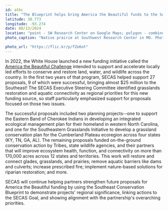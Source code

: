 ```yaml
---
id: atbc
title: "The Blueprint helps bring America the Beautiful funds to the Southeast"
latitude: 38.773
longitude: -93.274
date: 08/13/2024
location: "point - SW Research Center on Google Maps; polygon - combine all AtB footprints and intersect counties"
photo_caption: "Native prairie at Southwest Research Center in MO. Photo: Mizzou CAFNR/Flickr, CC BY-NC 2.0."

photo_url: "https://flic.kr/p/fZe6ot"
---
```


In 2022, the White House launched a new funding initiative called the [America the Beautiful Challenge](https://www.nfwf.org/programs/america-beautiful-challenge) intended to support and accelerate locally led efforts to conserve and restore land, water, and wildlife across the country. In the first two years of that program, SECAS helped support 27 proposals, 9 of which were successful, bringing almost $25 million to the Southeast! The SECAS Executive Steering Committee identified grasslands restoration and aquatic connectivity as regional priorities for this new funding source, so staff particularly emphasized support for proposals focused on those two issues.


The successful proposals included two planning projects--one to support the Eastern Band of Cherokee Indians in developing an integrated ecological management plan for their homeland in western North Carolina, and one for the Southeastern Grasslands Initiative to develop a grassland conservation plan for the Cumberland Plateau ecoregion across four states (KY, TN, GA, AL). The remaining proposals funded on-the-ground conservation action by Tribes, state wildlife agencies, and their partners that will improve ecosystem health, function, and connectivity on more than 170,000 acres across 12 states and territories. This work will restore and connect glades, grasslands, and prairies; remove aquatic barriers like dams and culverts; increase prescribed fire; implement nature-based solutions for riparian restoration; and more.


SECAS will continue helping partners strengthen future proposals for America the Beautiful funding by using the Southeast Conservation Blueprint to demonstrate projects' regional significance, linking actions to the SECAS Goal, and showing alignment with the partnership's overarching priorities.

